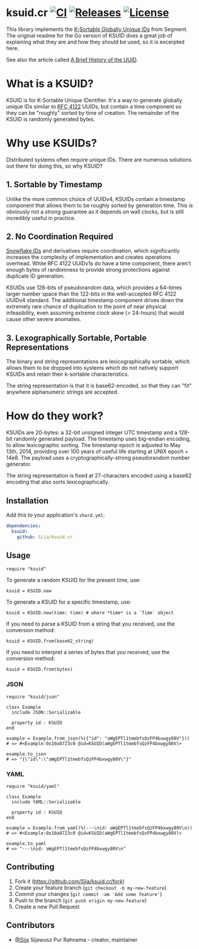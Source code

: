 # ksuid.cr [![CI](https://github.com/Sija/ksuid.cr/actions/workflows/ci.yml/badge.svg)](https://github.com/Sija/ksuid.cr/actions/workflows/ci.yml) [![Releases](https://img.shields.io/github/release/Sija/ksuid.cr.svg)](https://github.com/Sija/ksuid.cr/releases) [![License](https://img.shields.io/github/license/Sija/ksuid.cr.svg)](https://github.com/Sija/ksuid.cr/blob/master/LICENSE)

This library implements the [K-Sortable Globally Unique IDs](https://github.com/segmentio/ksuid) from Segment.
The original readme for the Go version of KSUID does a great job of explaining
what they are and how they should be used, so it is excerpted here.

See also the article called [A Brief History of the UUID](https://segment.com/blog/a-brief-history-of-the-uuid/).

# What is a KSUID?

KSUID is for K-Sortable Unique IDentifier. It's a way to generate globally
unique IDs similar to [RFC 4122](https://tools.ietf.org/html/rfc4122) UUIDs,
but contain a time component so they can be "roughly" sorted by time of
creation. The remainder of the KSUID is randomly generated bytes.

# Why use KSUIDs?

Distributed systems often require unique IDs. There are numerous solutions
out there for doing this, so why KSUID?

## 1. Sortable by Timestamp

Unlike the more common choice of UUIDv4, KSUIDs contain a timestamp component
that allows them to be roughly sorted by generation time. This is obviously not
a strong guarantee as it depends on wall clocks, but is still incredibly useful
in practice.

## 2. No Coordination Required

[Snowflake IDs](https://blog.twitter.com/2010/announcing-snowflake) and
derivatives require coordination, which significantly increases the complexity
of implementation and creates operations overhead. While RFC 4122 UUIDv1s do
have a time component, there aren't enough bytes of randomness to provide
strong protections against duplicate ID generation.

KSUIDs use 128-bits of pseudorandom data, which provides a 64-times larger
number space than the 122-bits in the well-accepted RFC 4122 UUIDv4 standard.
The additional timestamp component drives down the extremely rare chance of
duplication to the point of near physical infeasibility, even assuming extreme
clock skew (> 24-hours) that would cause other severe anomalies.

## 3. Lexographically Sortable, Portable Representations

The binary and string representations are lexicographically sortable, which
allows them to be dropped into systems which do not natively support KSUIDs
and retain their k-sortable characteristics.

The string representation is that it is base62-encoded, so that they can "fit"
anywhere alphanumeric strings are accepted.

# How do they work?

KSUIDs are 20-bytes: a 32-bit unsigned integer UTC timestamp and a 128-bit
randomly generated payload. The timestamp uses big-endian encoding, to allow
lexicographic sorting. The timestamp epoch is adjusted to May 13th, 2014,
providing over 100 years of useful life starting at UNIX epoch + 14e8. The
payload uses a cryptographically-strong pseudorandom number generator.

The string representation is fixed at 27-characters encoded using a base62
encoding that also sorts lexicographically.

## Installation

Add this to your application's `shard.yml`:

```yaml
dependencies:
  ksuid:
    github: Sija/ksuid.cr
```

## Usage

```crystal
require "ksuid"
```

To generate a random KSUID for the present time, use:

```crystal
ksuid = KSUID.new
```

To generate a KSUID for a specific timestamp, use:

```crystal
ksuid = KSUID.new(time: time) # where *time* is a `Time` object
```

If you need to parse a KSUID from a string that you received, use the
conversion method:

```crystal
ksuid = KSUID.from(base62_string)
```

If you need to interpret a series of bytes that you received, use the
conversion method:

```crystal
ksuid = KSUID.from(bytes)
```

### JSON

```crystal
require "ksuid/json"

class Example
  include JSON::Serializable

  property id : KSUID
end

example = Example.from_json(%({"id": "aWgEPTl1tmebfsQzFP4bxwgy80V"}))
# => #<Example:0x10a8723c0 @id=KSUID(aWgEPTl1tmebfsQzFP4bxwgy80V)>

example.to_json
# => "{\"id\":\"aWgEPTl1tmebfsQzFP4bxwgy80V\"}"
```

### YAML

```crystal
require "ksuid/yaml"

class Example
  include YAML::Serializable

  property id : KSUID
end

example = Example.from_yaml(%(---\nid: aWgEPTl1tmebfsQzFP4bxwgy80V\n))
# => #<Example:0x10a8723c0 @id=KSUID(aWgEPTl1tmebfsQzFP4bxwgy80V)>

example.to_yaml
# => "---\nid: aWgEPTl1tmebfsQzFP4bxwgy80V\n"
```

## Contributing

1. Fork it (<https://github.com/Sija/ksuid.cr/fork>)
2. Create your feature branch (`git checkout -b my-new-feature`)
3. Commit your changes (`git commit -am 'Add some feature'`)
4. Push to the branch (`git push origin my-new-feature`)
5. Create a new Pull Request

## Contributors

- [@Sija](https://github.com/Sija) Sijawusz Pur Rahnama - creator, maintainer
